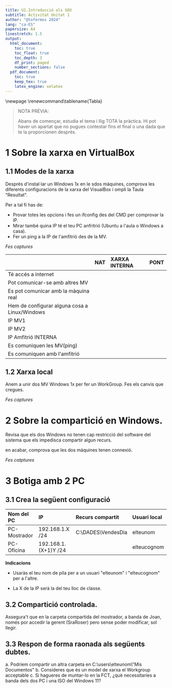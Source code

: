 ```yaml
---
title: U1.Introducció als SOX
subtitle: Activitat Unitat 1
author: "@tofermos 2024"
lang: "ca-ES"
papersize: A4
linestretch: 1.5
output:
  html_document:
    toc: true
    toc_float: true
    toc_depth: 3
    df_print: paged
    number_sections: false
  pdf_document:
    toc: true
    keep_tex: true
    latex_engine: xelatex
---
```


\newpage
\renewcommand\tablename{Tabla}

> NOTA PRÈVIA:
>
> Abans de començar, estudia el tema i llig TOTA la pràctica. Hi pot haver un apartat que no pugues contestar fins  el final o una dada que te la proporcionen després.


# 1 Sobre la xarxa en VirtualBox

## 1.1 Modes de la xarxa

Després d'instal·lar un Windows 1x en le sdos màquines, comprova les diferents configuracions de la xarxa del VisualBox i ompli la Taula "Resultat".

Per a tal fi has de:

* Provar totes les opcions i fes un ifconfig des del CMD per comprovar la IP. 
* Mirar també quina IP té el teu PC anfritrió (Ubuntu a l'aula o Windows a casa).
* Fer un ping a la IP de l'amfitrió des de la MV.

*Fes captures*

||NAT|XARXA INTERNA|PONT|
|:--|:--|:--|:--|
|Té accés a internet||||
|Pot comunicar-se amb altres MV||||
|Es pot comunicar amb la màquina real|||||
|Hem de configurar alguna cosa a Linux/Windows|||||
|IP MV1||||
|IP MV2||||
|IP Amfitrió INTERNA||||
|Es comuniquen les MV(ping)||||
|Es comuniquen amb l'amfitrió||||

## 1.2 Xarxa local

Anem a unir dos MV Windows 1x per fer un WorkGroup. Fes els canvis que cregues.

*Fes captures*

# 2 Sobre la compartició en Windows. 

Revisa que els dos Windows no tenen cap restricció del software del sistema que els impedisca compartir algun recurs.

en acabar, comprova que les dos màquines tenen connexió.

*Fes catptures*

# 3 Botiga amb 2 PC

## 3.1 Crea la següent configuració

|Nom del PC|IP|Recurs compartit|Usuari local|
|:--|:--|:--|:--|
|PC-Mostrador|192.168.1.X /24|C:\\DADES\\VendesDia|elteunom|
|PC-Oficina|192.168.1.(X+1)Y  /24| |elteucognom|

**Indicacions**

* Usaràs el teu nom de pila per a un usuari "elteunom" i "elteucognom" per a l'altre.

* La X de la IP serà la del teu lloc de classe.

## 3.2 Compartició controlada.

Assegura't que en la carpeta compartida del mostrador, a banda de Joan, només por accedir la gerent (SraRoser) pero sense poder modificar, sol llegir.

## 3.3 Respon de forma raonada als següents dubtes.

a.  Podríem compartir un altra carpeta en C:\\users\\elteunom\\"Mis Documentos"
b.  Consideres que és un model de xarxa el Workgroup acceptable
c.  Si hagueres de muntar-lo en la FCT, ¿què necessitaries a banda dels dos PC i una ISO del Windows 11?

